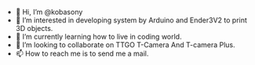 - 👋 Hi, I’m @kobasony
- 👀 I’m interested in developing system by Arduino and Ender3V2 to print 3D objects.
- 🌱 I’m currently learning how to live in coding world.
- 💞️ I’m looking to collaborate on TTGO T-Camera And T-camera Plus.
- 📫 How to reach me is to send me a mail.

<!---
kobasony/kobasony is a ✨ special ✨ repository because its `README.md` (this file) appears on your GitHub profile.
You can click the Preview link to take a look at your changes.
--->

